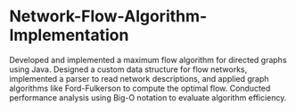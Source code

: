 # Network-Flow-Algorithm-Implementation

Developed and implemented a maximum flow algorithm for directed graphs using Java. Designed a custom data structure for flow networks, implemented a parser to read network descriptions, and applied graph algorithms like Ford-Fulkerson to compute the optimal flow. Conducted performance analysis using Big-O notation to evaluate algorithm efficiency.
